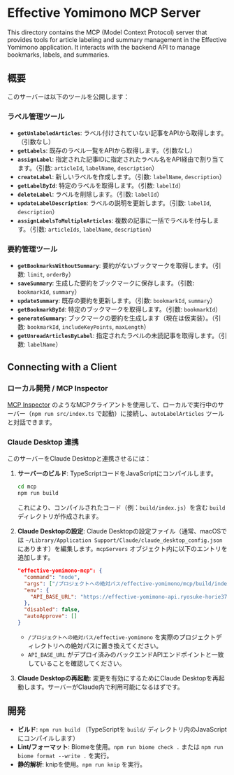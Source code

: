 # Effective Yomimono MCP Server

This directory contains the MCP (Model Context Protocol) server that provides tools for article labeling and summary management in the Effective Yomimono application. It interacts with the backend API to manage bookmarks, labels, and summaries.

## 概要

このサーバーは以下のツールを公開します：

### ラベル管理ツール
- **`getUnlabeledArticles`**: ラベル付けされていない記事をAPIから取得します。（引数なし）
- **`getLabels`**: 既存のラベル一覧をAPIから取得します。（引数なし）
- **`assignLabel`**: 指定された記事IDに指定されたラベル名をAPI経由で割り当てます。（引数: `articleId`, `labelName`, `description`）
- **`createLabel`**: 新しいラベルを作成します。（引数: `labelName`, `description`）
- **`getLabelById`**: 特定のラベルを取得します。（引数: `labelId`）
- **`deleteLabel`**: ラベルを削除します。（引数: `labelId`）
- **`updateLabelDescription`**: ラベルの説明を更新します。（引数: `labelId`, `description`）
- **`assignLabelsToMultipleArticles`**: 複数の記事に一括でラベルを付与します。（引数: `articleIds`, `labelName`, `description`）

### 要約管理ツール
- **`getBookmarksWithoutSummary`**: 要約がないブックマークを取得します。（引数: `limit`, `orderBy`）
- **`saveSummary`**: 生成した要約をブックマークに保存します。（引数: `bookmarkId`, `summary`）
- **`updateSummary`**: 既存の要約を更新します。（引数: `bookmarkId`, `summary`）
- **`getBookmarkById`**: 特定のブックマークを取得します。（引数: `bookmarkId`）
- **`generateSummary`**: ブックマークの要約を生成します（現在は仮実装）。（引数: `bookmarkId`, `includeKeyPoints`, `maxLength`）
- **`getUnreadArticlesByLabel`**: 指定されたラベルの未読記事を取得します。（引数: `labelName`）

## Connecting with a Client

### ローカル開発 / MCP Inspector
[MCP Inspector](https://github.com/modelcontextprotocol/inspector) のようなMCPクライアントを使用して、ローカルで実行中のサーバー（`npm run src/index.ts` で起動）に接続し、`autoLabelArticles` ツールと対話できます。

### Claude Desktop 連携
このサーバーをClaude Desktopと連携させるには：

1.  **サーバーのビルド**: TypeScriptコードをJavaScriptにコンパイルします。
    ```bash
    cd mcp
    npm run build
    ```
    これにより、コンパイルされたコード（例：`build/index.js`）を含む `build` ディレクトリが作成されます。

2.  **Claude Desktopの設定**: Claude Desktopの設定ファイル（通常、macOSでは `~/Library/Application Support/Claude/claude_desktop_config.json` にあります）を編集します。`mcpServers` オブジェクト内に以下のエントリを追加します。

    ```json
    "effective-yomimono-mcp": {
      "command": "node",
      "args": ["/プロジェクトへの絶対パス/effective-yomimono/mcp/build/index.js"],
      "env": {
        "API_BASE_URL": "https://effective-yomimono-api.ryosuke-horie37.workers.dev"
      },
      "disabled": false,
      "autoApprove": []
    }
    ```
    - `/プロジェクトへの絶対パス/effective-yomimono` を実際のプロジェクトディレクトリへの絶対パスに置き換えてください。
    - `API_BASE_URL` がデプロイ済みのバックエンドAPIエンドポイントと一致していることを確認してください。

3.  **Claude Desktopの再起動**: 変更を有効にするためにClaude Desktopを再起動します。サーバーがClaude内で利用可能になるはずです。

## 開発

- **ビルド**: `npm run build` （TypeScriptを `build/` ディレクトリ内のJavaScriptにコンパイルします）
- **Lint/フォーマット**: Biomeを使用。`npm run biome check .` または `npm run biome format --write .` を実行。
- **静的解析**: knipを使用。`npm run knip` を実行。
